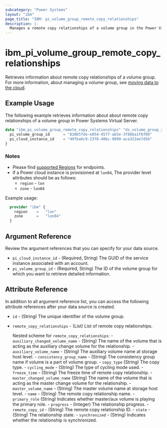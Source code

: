 ```yaml
---
subcategory: "Power Systems"
layout: "ibm"
page_title: "IBM: pi_volume_group_remote_copy_relationships"
description: |-
  Manages a remote copy relationships of a volume group in the Power Virtual Server cloud.
---
```


# ibm_pi_volume_group_remote_copy_relationships

Retrieves information about remote copy relationships of a volume group. For more information, about managing a volume group, see [moving data to the cloud](https://cloud.ibm.com/docs/power-iaas?topic=power-iaas-moving-data-to-the-cloud).

## Example Usage

The following example retrieves information about about remote copy relationships of a volume group in Power Systems Virtual Server.

```terraform
data "ibm_pi_volume_group_remote_copy_relationships" "ds_volume_group_remote_copy_relationships" {
  pi_volume_group_id      = "810b5fde-e054-4577-ab5e-3f866a1f6f66"
  pi_cloud_instance_id    = "49fba6c9-23f8-40bc-9899-aca322ee7d5b"
}
```

### Notes

- Please find [supported Regions](https://cloud.ibm.com/apidocs/power-cloud#endpoint) for endpoints.
- If a Power cloud instance is provisioned at `lon04`, The provider level attributes should be as follows:
  - `region` - `lon`
  - `zone` - `lon04`
  
Example usage:

  ```terraform
    provider "ibm" {
      region    =   "lon"
      zone      =   "lon04"
    }
  ```
  
## Argument Reference

Review the argument references that you can specify for your data source.

- `pi_cloud_instance_id` - (Required, String) The GUID of the service instance associated with an account.
- `pi_volume_group_id` - (Required, String) The ID of the volume group for which you want to retrieve detailed information.

## Attribute Reference

In addition to all argument reference list, you can access the following attribute references after your data source is created.

- `id` - (String) The unique identifier of the volume group.
- `remote_copy_relationships` - (List) List of remote copy relationships.

  Nested scheme for `remote_copy_relationships`:
      - `auxiliary_changed_volume_name` - (String) The name of the volume that is acting as the auxiliary change volume for the relationship.
      - `auxiliary_volume_name` - (String) The auxiliary volume name at storage host level.
      - `consistency_group_name` - (String) The consistency group name if volume is a part of volume group.
      - `copy_type` (String) The copy type.
      - `cycling_mode` - (String) The type of cycling mode used.
      - `freeze_time` - (String) The freeze time of remote copy relationship.
      - `master_changed_volume_name` (String) The name of the volume that is acting as the master change volume for the relationship.
      - `master_volume_name` - (String) The master volume name at storage host level.
      - `name` - (String) The remote copy relationship name.
      - `primary_role` (String) Indicates whether master/aux volume is playing the primary role.
      - `progress` - (Integer) The relationship progress.
      - `remote_copy_id` - (String) The remote copy relationship ID.
      - `state` - (String) The relationship state.
      - `synchronized` - (String) Indicates whether the relationship is synchronized.

